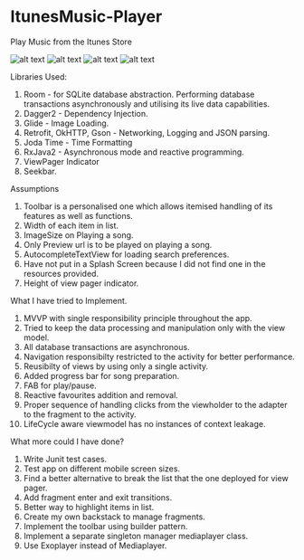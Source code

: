 # ItunesMusic-Player
Play Music from the Itunes Store

![alt text](https://u.imageresize.org/v2/d765751d-326b-4127-804e-1b4cd4f2abd5.png)
![alt text](https://u.imageresize.org/v2/e77fb1ae-982a-48cd-9e32-6231c64a32b6.png)
![alt text](https://u.imageresize.org/v2/f32c7465-5a3b-42ce-8946-076092a4764f.png)
![alt text](https://u.imageresize.org/v2/c2fb0579-680f-4ecd-847c-ca6bb6cbf437.png)

Libraries Used:
1. Room - for SQLite database abstraction. Performing database transactions asynchronously and utilising its live data capabilities.
2. Dagger2 - Dependency Injection.
3. Glide - Image Loading.
4. Retrofit, OkHTTP, Gson - Networking, Logging and JSON parsing.
5. Joda Time - Time Formatting
6. RxJava2 - Asynchronous mode and reactive programming.
7. ViewPager Indicator
8. Seekbar.

Assumptions
1. Toolbar is a personalised one which allows itemised handling of its features as well as functions.
2. Width of each item in list.
3. ImageSize on Playing a song.
4. Only Preview url is to be played on playing a song.
5. AutocompleteTextView for loading search preferences.
6. Have not put in a Splash Screen because I did not find one in the resources provided.
7. Height of view pager indicator.

What I have tried to Implement.
1. MVVP with single responsibility principle throughout the app. 
2. Tried to keep the data processing and manipulation only with the view model.
3. All database transactions are asynchronous.
4. Navigation responsibilty restricted to the activity for better performance.
5. Reusibilty of views by using only a single activity.
6. Added progress bar for song preparation.
7. FAB for play/pause.
8. Reactive favourites addition and removal.
9. Proper sequence of handling clicks from the viewholder to the adapter to the fragment to the activity.
10. LifeCycle aware viewmodel has no instances of context leakage.


What more could I have done?
1. Write Junit test cases.
2. Test app on different mobile screen sizes.
3. Find a better alternative to break the list that the one deployed for view pager.
4. Add fragment enter and exit transitions.
5. Better way to highlight items in list.
6. Create my own backstack to manage fragments.
7. Implement the toolbar using builder pattern.
8. Implement a separate singleton manager mediaplayer class.
9. Use Exoplayer instead of Mediaplayer.



